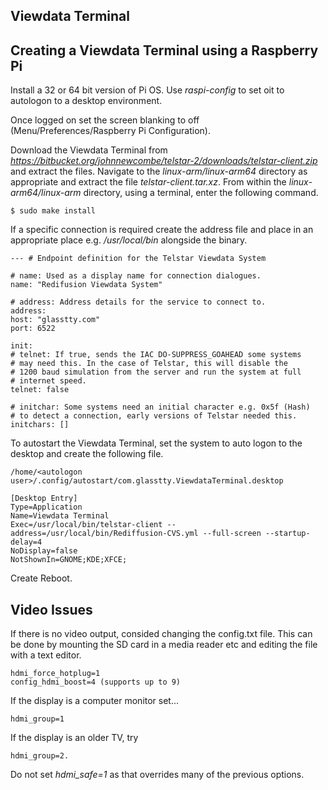 ## Viewdata Terminal

## Creating a Viewdata Terminal using a Raspberry Pi

Install a 32 or 64 bit version of Pi OS. Use _raspi-config_ to set oit to autologon to a desktop environment.

Once logged on set the screen blanking to off (Menu/Preferences/Raspberry Pi Configuration).

Download the Viewdata Terminal from _https://bitbucket.org/johnnewcombe/telstar-2/downloads/telstar-client.zip_ and extract the files. Navigate to the _linux-arm/linux-arm64_ directory as appropriate and extract the file _telstar-client.tar.xz_. From within the _linux-arm64/linux-arm_ directory, using a terminal, enter the following command.

    $ sudo make install

If a specific connection is required create the address file and place in an appropriate place e.g. _/usr/local/bin_ alongside the binary.

    --- # Endpoint definition for the Telstar Viewdata System

    # name: Used as a display name for connection dialogues.
    name: "Redifusion Viewdata System"
    
    # address: Address details for the service to connect to.
    address:
    host: "glasstty.com"
    port: 6522
    
    init:
    # telnet: If true, sends the IAC DO-SUPPRESS_GOAHEAD some systems
    # may need this. In the case of Telstar, this will disable the
    # 1200 baud simulation from the server and run the system at full
    # internet speed.
    telnet: false
    
    # initchar: Some systems need an initial character e.g. 0x5f (Hash)
    # to detect a connection, early versions of Telstar needed this.
    initchars: []



To autostart the Viewdata Terminal, set the system to auto logon to the desktop and create the following file.

    /home/<autologon user>/.config/autostart/com.glasstty.ViewdataTerminal.desktop
    
    [Desktop Entry]
    Type=Application
    Name=Viewdata Terminal
    Exec=/usr/local/bin/telstar-client --address=/usr/local/bin/Rediffusion-CVS.yml --full-screen --startup-delay=4
    NoDisplay=false
    NotShownIn=GNOME;KDE;XFCE;

Create
Reboot.

## Video Issues

If there is no video output, consided changing the config.txt file. This can be done by mounting the SD card in a media reader etc and editing the file with a text editor.

    hdmi_force_hotplug=1
    config_hdmi_boost=4 (supports up to 9)

If the display is a computer monitor set...

    hdmi_group=1 

If the display is an older TV, try 

    hdmi_group=2.

Do not set _hdmi_safe=1_ as that overrides many of the previous options.
